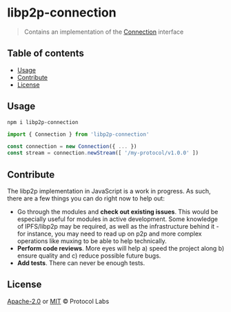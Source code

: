 # libp2p-connection <!-- omit in toc -->

> Contains an implementation of the [Connection](https://github.com/libp2p/js-libp2p-interfaces/blob/master/packages/libp2p-interfaces/src/connection/index.ts) interface

## Table of contents <!-- omit in toc -->

- [Usage](#usage)
- [Contribute](#contribute)
- [License](#license)

## Usage

```console
npm i libp2p-connection
```

```javascript
import { Connection } from 'libp2p-connection'

const connection = new Connection({ ... })
const stream = connection.newStream([ '/my-protocol/v1.0.0' ])
```

## Contribute

The libp2p implementation in JavaScript is a work in progress. As such, there are a few things you can do right now to help out:

 - Go through the modules and **check out existing issues**. This would be especially useful for modules in active development. Some knowledge of IPFS/libp2p may be required, as well as the infrastructure behind it - for instance, you may need to read up on p2p and more complex operations like muxing to be able to help technically.
 - **Perform code reviews**. More eyes will help a) speed the project along b) ensure quality and c) reduce possible future bugs.
 - **Add tests**. There can never be enough tests.

## License

[Apache-2.0](LICENSE-APACHE) or [MIT](LICENSE-MIT) © Protocol Labs